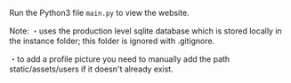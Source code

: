 Run the Python3 file `main.py` to view the website.

Note:
・uses the production level sqlite database which is stored locally in the instance folder; this folder is ignored with .gitignore.

・to add a profile picture you need to manually add the path static/assets/users if it doesn't already exist.
